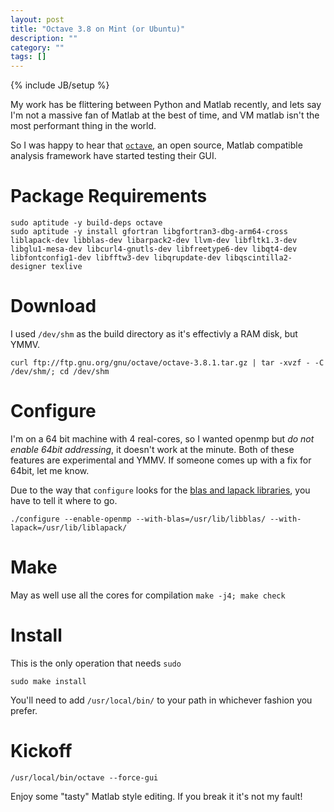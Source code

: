 ```yaml
---
layout: post
title: "Octave 3.8 on Mint (or Ubuntu)"
description: ""
category: ""
tags: []
---
```

{% include JB/setup %}

My work has be flittering between Python and Matlab recently, and lets say I'm not a massive fan of Matlab at the best of time, and VM matlab isn't the most performant thing in the world.

So I was happy to hear that [`octave`](http://www.gnu.org/software/octave/index.html), an open source, Matlab compatible analysis framework have started testing their GUI.


# Package Requirements
~~~ shell
sudo aptitude -y build-deps octave
sudo aptitude -y install gfortran libgfortran3-dbg-arm64-cross liblapack-dev libblas-dev libarpack2-dev llvm-dev libfltk1.3-dev libglu1-mesa-dev libcurl4-gnutls-dev libfreetype6-dev libqt4-dev libfontconfig1-dev libfftw3-dev libqrupdate-dev libqscintilla2-designer texlive
~~~

# Download
I used `/dev/shm` as the build directory as it's effectivly a RAM disk, but YMMV.

`curl ftp://ftp.gnu.org/gnu/octave/octave-3.8.1.tar.gz | tar -xvzf - -C /dev/shm/; cd /dev/shm`

# Configure

I'm on a 64 bit machine with 4 real-cores, so I wanted openmp but *do not enable 64bit addressing*, it doesn't work at the minute. Both of these features are experimental and YMMV. If someone  comes up with a fix for 64bit, let me know.

Due to the way that `configure` looks for the [blas and lapack libraries](http://stackoverflow.com/questions/16363157/install-octave-no-root-missing-blas-and-lapack), you have to tell it where to go. 

`./configure --enable-openmp --with-blas=/usr/lib/libblas/ --with-lapack=/usr/lib/liblapack/`

# Make
May as well use all the cores for compilation
`make -j4; make check`

# Install
This is the only operation that needs `sudo`

`sudo make install`

You'll need to add `/usr/local/bin/` to your path in whichever fashion you prefer. 

# Kickoff 

`/usr/local/bin/octave --force-gui`

Enjoy some "tasty" Matlab style editing. If you break it it's not my fault!


